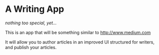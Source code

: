 # A Writing App
*nothing too special, yet...*

This is an app that will be something similar to http://www.medium.com

It will allow you to author articles in an improved UI structured for writers, and publish your articles.
